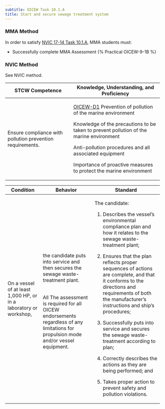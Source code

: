 ```yaml
---
subtitle: OICEW Task 10.1.A 
title: Start and secure sewage treatment system
---
```



### MMA Method

In order to satisfy  [NVIC 17-14  Task  10.1.A](/stcw23/assets/images/nvic-17-14.pdf), MMA students must:

* Successfully complete MMA Assessment {% Practical OICEW-9-1B %}


### NVIC Method

<a onclick="togglevisibility('nvic_methods')" >See NVIC method.</a>

<div id='nvic_methods' class='hide'>

<table>
<thead>
<tr>
<th class='forty'> STCW Competence </th>
<th class='sixty'> Knowledge, Understanding, and Proficiency </th>
</tr>
</thead>




<tbody>
<tr><td markdown='1'>

Ensure compliance with pollution prevention requirements.

</td><td markdown='1'>

[OICEW-D1](../../tables/31.html#OICEW-D1) Prevention of pollution of the marine environment 

Knowledge of the precautions to be taken to prevent pollution of the marine environment 

Anti-pollution procedures and all associated equipment 

Importance of proactive measures to protect the marine environment

</td></tr>


</tbody>
</table>


<table>
<thead>
<tr><th class='twenty'>  Condition </th><th class='twenty'> Behavior </th><th  class='sixty'>Standard </th></tr>
</thead>
<tbody >



<tr><td markdown='1'>

On a vessel of at least 1,000 HP, or in a laboratory or workshop,

</td><td markdown='1'>

the candidate puts into service and then secures the sewage waste- treatment plant.

<br>

<div class="tooltip">All
<span class="tooltiptext">
The assessment is required for all OICEW endorsements regardless of any limitations for propulsion mode and/or vessel equipment.
</span>
</div>


</td><td markdown='1'>

The candidate:

1. Describes the vessel’s environmental compliance plan and how it relates to the sewage waste-treatment plant;

2. Ensures that the plan reflects proper sequences of actions are complete, and that it conforms to the directions and requirements of both the manufacturer’s instructions and ship’s procedures;

3. Successfully puts into service and secures the sewage waste- treatment according to plan;

4. Correctly describes the actions as they are being performed; and

5. Takes proper action to prevent safety and pollution violations.

</td></tr>
</tbody>
</table>
</div>
